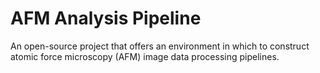 # AFM Analysis Pipeline
An open-source project that offers an environment in which to construct atomic 
force microscopy (AFM) image data processing pipelines.
